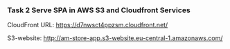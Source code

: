 ### Task 2 Serve SPA in AWS S3 and Cloudfront Services

CloudFront URL: https://d7nwsct4ppzsm.cloudfront.net/

S3-website: http://am-store-app.s3-website.eu-central-1.amazonaws.com/